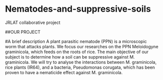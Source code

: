 # Nematodes-and-suppressive-soils
JRLAT collaborative project

##OUR PROJECT

#A brief description
A plant parasitic nematode (PPN) is a microscopic worm that attacks plants. We focus our researches on the PPN Meloidogyne graminicola, which feeds on the roots of rice. The main objective of our subject is to determine how a soil can be suppressive against M. graminicola. We will try to analyse the interactions between M. graminicola, rice plants (IR64), and a bacteria, Pseudomonas corugata, which has been proven to have a nematicide effect against M. graminicola.
